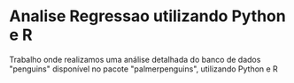 # Analise Regressao utilizando Python e R
Trabalho onde realizamos uma análise detalhada do banco de dados "penguins" disponível no pacote "palmerpenguins", utilizando Python e R

